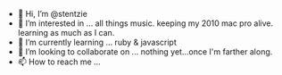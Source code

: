 - 👋 Hi, I’m @stentzie
- 👀 I’m interested in ... all things music. keeping my 2010 mac pro alive. learning as much as I can.
- 🌱 I’m currently learning ... ruby & javascript
- 💞️ I’m looking to collaborate on ... nothing yet...once I'm farther along.
- 📫 How to reach me ...

<!---
stentzie/stentzie is a ✨ special ✨ repository because its `README.md` (this file) appears on your GitHub profile.
You can click the Preview link to take a look at your changes.
--->
